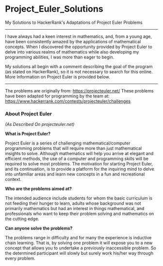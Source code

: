 # Project_Euler_Solutions
My Solutions to HackerRank's Adaptations of Project Euler Problems
______________________________________________________________________________________________________________________________________

I have always had a keen interest in mathematics, and, from a young age, have been consistently amazed by the applications of mathematical concepts. When I discovered the opportunity provided by Project Euler to delve into various realms of mathematics while also developing my programming abilities, I was more than eager to begin.

My solutions all begin with a comment describing the goal of the program (as stated on HackerRank), so it is not necessary to search for this online. More Information on Project Euler is provided below.
______________________________________________________________________________________________________________________________________

The problems are originally from: https://projecteuler.net/
These problems have been adapted for programming by the team at: https://www.hackerrank.com/contests/projecteuler/challenges

<h3>About Project Euler</h3>
<i>(As Described On projecteuler.net)</i>

<b>What is Project Euler?</b>

Project Euler is a series of challenging mathematical/computer programming problems that will require more than just mathematical insights to solve. Although mathematics will help you arrive at elegant and efficient methods, the use of a computer and programming skills will be required to solve most problems.
The motivation for starting Project Euler, and its continuation, is to provide a platform for the inquiring mind to delve into unfamiliar areas and learn new concepts in a fun and recreational context.

<b>Who are the problems aimed at?</b>

The intended audience include students for whom the basic curriculum is not feeding their hunger to learn, adults whose background was not primarily mathematics but had an interest in things mathematical, and professionals who want to keep their problem solving and mathematics on the cutting edge.

<b>Can anyone solve the problems?</b>

The problems range in difficulty and for many the experience is inductive chain learning. That is, by solving one problem it will expose you to a new concept that allows you to undertake a previously inaccessible problem. So the determined participant will slowly but surely work his/her way through every problem.
